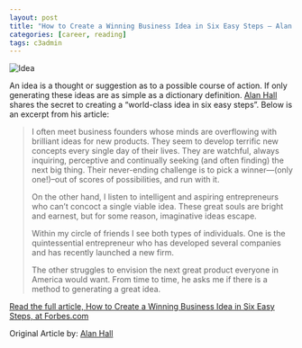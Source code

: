 ```yaml
---
layout: post
title: "How to Create a Winning Business Idea in Six Easy Steps – Alan Hall"
categories: [career, reading]
tags: c3admin
---
```

![Idea](http://i.imgur.com/fP1Gvop.jpg)

An idea is a thought or suggestion as to a possible course of action. If only generating these ideas are as simple as a dictionary definition. [Alan Hall](http://blogs.forbes.com/alanhall/) shares the secret to creating a “world-class idea in six easy steps”. Below is an excerpt from his article:

<blockquote>
	<p>I often meet business founders whose minds are overflowing with brilliant ideas for new products. They seem to develop terrific new concepts every single day of their lives. They are watchful, always inquiring, perceptive and continually seeking (and often finding) the next big thing. Their never-ending challenge is to pick a winner—(only one!)–out of scores of possibilities, and run with it.</p>
	<p>On the other hand, I listen to intelligent and aspiring entrepreneurs who can’t concoct a single viable idea. These great souls are bright and earnest, but for some reason, imaginative ideas escape.</p>
	<p>Within my circle of friends I see both types of individuals. One is the quintessential entrepreneur who has developed several companies and has recently launched a new firm.</p>
	<p>The other struggles to envision the next great product everyone in America would want. From time to time, he asks me if there is a method to generating a great idea.</p>
</blockquote>

[Read the full article, How to Create a Winning Business Idea in Six Easy Steps, at Forbes.com](http://www.forbes.com/sites/alanhall/2012/07/10/how-to-create-a-world-class-business-idea-in-six-easy-steps/)

Original Article by: [Alan Hall](http://blogs.forbes.com/alanhall/)
